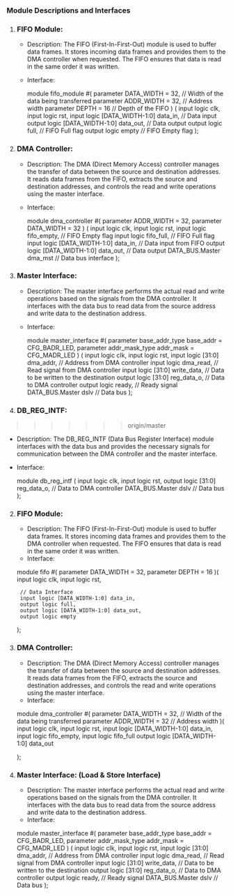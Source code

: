 ### Module Descriptions and Interfaces

1. ### FIFO Module:
   - Description: The FIFO (First-In-First-Out) module is used to buffer data frames. It stores incoming data frames and provides them to the DMA controller when requested. The FIFO ensures that data is read in the same order it was written.
   - Interface:

     module fifo_module #(
         parameter DATA_WIDTH = 32, // Width of the data being transferred
         parameter ADDR_WIDTH = 32, // Address width
         parameter DEPTH = 16       // Depth of the FIFO
     ) (
         input  logic clk,
         input  logic rst,
         input  logic [DATA_WIDTH-1:0] data_in, // Data input
         output logic [DATA_WIDTH-1:0] data_out, // Data output
         output logic full, // FIFO Full flag
         output logic empty // FIFO Empty flag
     );


2. ### DMA Controller:
   - Description: The DMA (Direct Memory Access) controller manages the transfer of data between the source and destination addresses. It reads data frames from the FIFO, extracts the source and destination addresses, and controls the read and write operations using the master interface.
   - Interface:

     module dma_controller #(
         parameter ADDR_WIDTH = 32,
         parameter DATA_WIDTH = 32
     ) (
         input  logic clk,
         input  logic rst,
         input  logic fifo_empty, // FIFO Empty flag
         input  logic fifo_full,  // FIFO Full flag
         input  logic [DATA_WIDTH-1:0] data_in, // Data input from FIFO
         output logic [DATA_WIDTH-1:0] data_out, // Data output
         DATA_BUS.Master dma_mst // Data bus interface
     );


3. ### Master Interface:
   - Description: The master interface performs the actual read and write operations based on the signals from the DMA controller. It interfaces with the data bus to read data from the source address and write data to the destination address.
   - Interface:

     module master_interface #(
         parameter base_addr_type base_addr = CFG_BADR_LED,
         parameter addr_mask_type addr_mask = CFG_MADR_LED
     ) (
         input  logic clk,
         input  logic rst,
         input  logic [31:0] dma_addr,       // Address from DMA controller
         input  logic dma_read,              // Read signal from DMA controller
         input  logic [31:0] write_data,     // Data to be written to the destination
         output logic [31:0] reg_data_o,     // Data to DMA controller
         output logic ready,                 // Ready signal
         DATA_BUS.Master dslv                // Data bus
     );


4. ### DB_REG_INTF:
>>>>>>> origin/master
   - Description: The DB_REG_INTF (Data Bus Register Interface) module interfaces with the data bus and provides the necessary signals for communication between the DMA controller and the master interface.
   - Interface:

     module db_reg_intf (
         input  logic clk,
         input  logic rst,
         output logic [31:0] reg_data_o, // Data to DMA controller
         DATA_BUS.Master dslv            // Data bus
     );


2. ### FIFO Module:
   - Description: The FIFO (First-In-First-Out) module is used to buffer data frames. It stores incoming data frames and provides them to the DMA controller when requested. The FIFO ensures that data is read in the same order it was written.
   - Interface:

    module fifo #(
        parameter DATA_WIDTH = 32, 
        parameter DEPTH = 16
    )(
        input logic clk,
        input logic rst,
        
        // Data Interface
        input logic [DATA_WIDTH-1:0] data_in,
        output logic full,
        output logic [DATA_WIDTH-1:0] data_out,
        output logic empty
    );


3. ### DMA Controller:
   - Description: The DMA (Direct Memory Access) controller manages the transfer of data between the source and destination addresses. It reads data frames from the FIFO, extracts the source and destination addresses, and controls the read and write operations using the master interface.
   - Interface:

    module dma_controller #(
        parameter DATA_WIDTH = 32, // Width of the data being transferred
        parameter ADDR_WIDTH = 32  // Address width
    )(
        input logic clk,
        input logic rst,
        input logic [DATA_WIDTH-1:0] data_in,
        input logic fifo_empty,
        input logic fifo_full
        output logic [DATA_WIDTH-1:0] data_out

    );


4. ### Master Interface: (Load & Store Interface)
   - Description: The master interface performs the actual read and write operations based on the signals from the DMA controller. It interfaces with the data bus to read data from the source address and write data to the destination address.
   - Interface:

    module master_interface #(
        parameter base_addr_type base_addr = CFG_BADR_LED,
        parameter addr_mask_type addr_mask = CFG_MADR_LED
    ) (
        input  logic clk,
        input  logic rst,
        input  logic [31:0] dma_addr,       // Address from DMA controller
        input  logic dma_read,              // Read signal from DMA controller
        input  logic [31:0] write_data,     // Data to be written to the destination
        output logic [31:0] reg_data_o,     // Data to DMA controller
        output logic ready,                 // Ready signal
        DATA_BUS.Master dslv                // Data bus
    );


